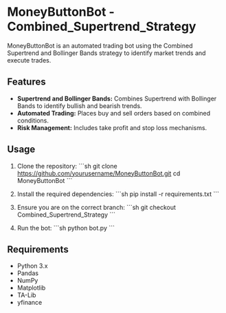 # MoneyButtonBot - Combined_Supertrend_Strategy

MoneyButtonBot is an automated trading bot using the Combined Supertrend and Bollinger Bands strategy to identify market trends and execute trades.

## Features

- **Supertrend and Bollinger Bands:** Combines Supertrend with Bollinger Bands to identify bullish and bearish trends.
- **Automated Trading:** Places buy and sell orders based on combined conditions.
- **Risk Management:** Includes take profit and stop loss mechanisms.

## Usage

1. Clone the repository:
    \`\`\`sh
    git clone https://github.com/yourusername/MoneyButtonBot.git
    cd MoneyButtonBot
    \`\`\`

2. Install the required dependencies:
    \`\`\`sh
    pip install -r requirements.txt
    \`\`\`

3. Ensure you are on the correct branch:
    \`\`\`sh
    git checkout Combined_Supertrend_Strategy
    \`\`\`

4. Run the bot:
    \`\`\`sh
    python bot.py
    \`\`\`

## Requirements

- Python 3.x
- Pandas
- NumPy
- Matplotlib
- TA-Lib
- yfinance